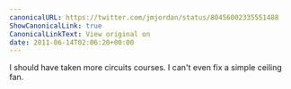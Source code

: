```yaml
---
canonicalURL: https://twitter.com/jmjordan/status/80456002335551488
ShowCanonicalLink: true
CanonicalLinkText: View original on
date: 2011-06-14T02:06:20+00:00
---
```

I should have taken more circuits courses. I can't even fix a simple ceiling fan.